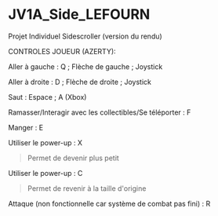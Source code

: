 # JV1A_Side_LEFOURN
 Projet Individuel Sidescroller (version du rendu)

CONTROLES JOUEUR (AZERTY):

Aller à gauche : Q ; Flèche de gauche ; Joystick

Aller à droite : D ; Flèche de droite ; Joystick

Saut : Espace ; A (Xbox)

Ramasser/Interagir avec les collectibles/Se téléporter : F

Manger : E

Utiliser le power-up : X
> Permet de devenir plus petit

Utiliser le power-up : C
> Permet de revenir à la taille d'origine

Attaque (non fonctionnelle car système de combat pas fini) : R
